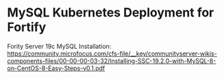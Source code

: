 # MySQL Kubernetes Deployment for Fortify
Fority Server 19c MySQL Installation: https://community.microfocus.com/cfs-file/__key/communityserver-wikis-components-files/00-00-00-03-32/Installing-SSC-19.2.0-with-MySQL-8-on-CentOS-8-Easy-Steps-v0.1.pdf